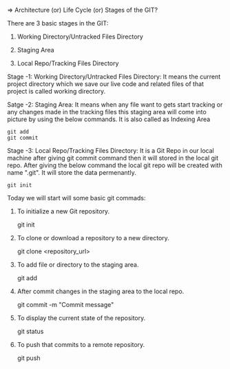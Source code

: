 => Architecture (or) Life Cycle (or) Stages of the GIT?

There are 3 basic stages in the GIT:

1) Working Directory/Untracked Files Directory

2) Staging Area

3) Local Repo/Tracking Files Directory

Stage -1: Working Directory/Untracked Files Directory: It means the current project directory which we save our live code and related files of that project is called working directory.

Satge -2: Staging Area: It means when any file want to gets start tracking or any changes made in the tracking files this staging area will come into picture by using the below commands. It is also called as Indexing Area

	git add
	git commit

Stage -3: Local Repo/Tracking Files Directory: It is a Git Repo in our local machine after giving git commit command then it will stored in the local git repo. After giving the below command the local git repo will be created with name ".git". It will store the data permenantly.

	git init
Today we will start will some basic git commads:

1) To initialize a new Git repository.

	git init
2) To clone or download a repository to a new directory.

	git clone <repository_url>
3) To add file or directory to the staging area.

	git add <file1>
4) After commit changes in the staging area to the local repo.

	git commit -m "Commit message"
5) To display the current state of the repository.

	git status
6) To push that commits to a remote repository.

	git push
